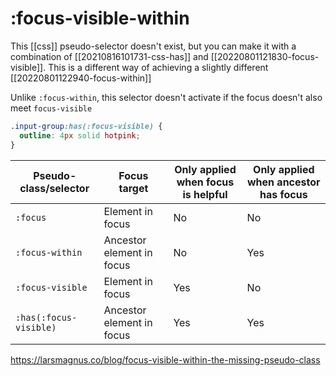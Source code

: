 # :focus-visible-within

This [[css]] pseudo-selector doesn't exist, but you can make it with a combination of [[20210816101731-css-has]] and [[20220801121830-focus-visible]]. This is a different way of achieving a slightly different [[20220801122940-focus-within]]

Unlike `:focus-within`, this selector doesn't activate if the focus doesn't also meet `focus-visible`

```css
.input-group:has(:focus-visible) {
  outline: 4px solid hotpink;
}
```

| Pseudo-class/selector  | Focus target              | Only applied when focus is helpful | Only applied when ancestor has focus |
| ---------------------- | ------------------------- | ---------------------------------- | ------------------------------------ |
| `:focus`               | Element in focus          | No                                 | No                                   |
| `:focus-within`        | Ancestor element in focus | No                                 | Yes                                  |
| `:focus-visible`       | Element in focus          | Yes                                | No                                   |
| `:has(:focus-visible)` | Ancestor element in focus | Yes                                | Yes                                  |

https://larsmagnus.co/blog/focus-visible-within-the-missing-pseudo-class